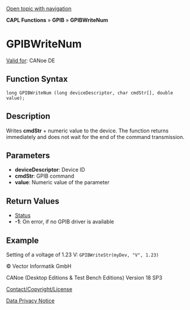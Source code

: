 [Open topic with navigation](../../../../../CANoeDEFamily.htm#Topics/CAPLFunctions/GPIB/Functions/CAPLfunctionGPIBWriteNum.md)

**CAPL Functions** » **GPIB** » **GPIBWriteNum**

# GPIBWriteNum

[Valid for](../../../Shared/FeatureAvailability.md): CANoe DE

## Function Syntax

```
long GPIBWriteNum (long deviceDescriptor, char cmdStr[], double value);
```

## Description

Writes **cmdStr** + numeric value to the device. The function returns immediately and does not wait for the end of the command transmission.

## Parameters

- **deviceDescriptor**: Device ID
- **cmdStr**: GPIB command
- **value**: Numeric value of the parameter

## Return Values

- [Status](../CAPLfunctionsGPIBStatus.md)
- **-1**: On error, if no GPIB driver is available

## Example

Setting of a voltage of 1.23 V: `GPIBWriteStr(myDev, "V", 1.23)`

© Vector Informatik GmbH

CANoe (Desktop Editions & Test Bench Editions) Version 18 SP3

[Contact/Copyright/License](../../../Shared/ContactCopyrightLicense.md)

[Data Privacy Notice](https://www.vector.com/int/en/company/get-info/privacy-policy/)